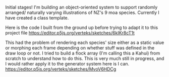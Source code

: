 Initial stages!
I'm building an object-oriented system to support randomly arranged/ naturally varying illustrations of NZ's 9 moa species. Currently I have created a class template.

Here is the code I built from the ground up before trying to adapt it to this project file
https://editor.p5js.org/verteks/sketches/6kIKr8cT1t

This had the problem of rendering each species' size either as a static value or morphing each frame depending on whether stuff was defined in the draw loop or not.
I tried to build a flock array (I'm calling this a Kahui) from scratch to understand how to do this. 
This is very much still in progress, and I would rather apply it to the generator system here is I can.
https://editor.p5js.org/verteks/sketches/MvoV6HDCg


